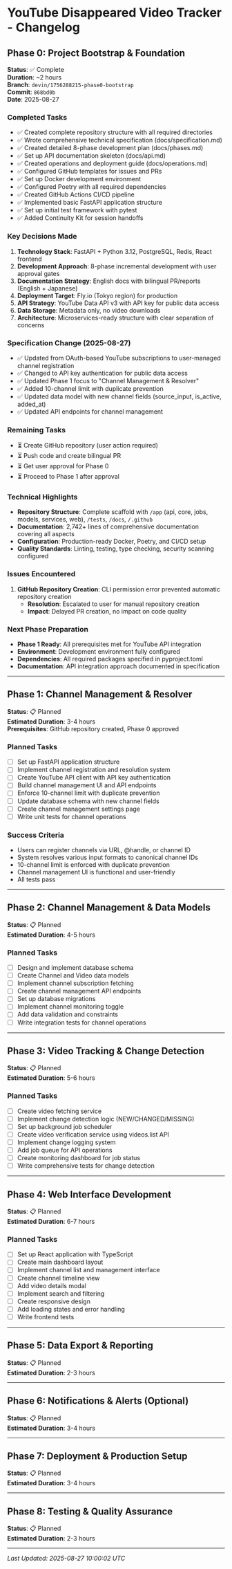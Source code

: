 # YouTube Disappeared Video Tracker - Changelog

## Phase 0: Project Bootstrap & Foundation
**Status**: ✅ Complete  
**Duration**: ~2 hours  
**Branch**: `devin/1756288215-phase0-bootstrap`  
**Commit**: `868bd0b`  
**Date**: 2025-08-27

### Completed Tasks
- ✅ Created complete repository structure with all required directories
- ✅ Wrote comprehensive technical specification (docs/specification.md)
- ✅ Created detailed 8-phase development plan (docs/phases.md)
- ✅ Set up API documentation skeleton (docs/api.md)
- ✅ Created operations and deployment guide (docs/operations.md)
- ✅ Configured GitHub templates for issues and PRs
- ✅ Set up Docker development environment
- ✅ Configured Poetry with all required dependencies
- ✅ Created GitHub Actions CI/CD pipeline
- ✅ Implemented basic FastAPI application structure
- ✅ Set up initial test framework with pytest
- ✅ Added Continuity Kit for session handoffs

### Key Decisions Made
1. **Technology Stack**: FastAPI + Python 3.12, PostgreSQL, Redis, React frontend
2. **Development Approach**: 8-phase incremental development with user approval gates
3. **Documentation Strategy**: English docs with bilingual PR/reports (English + Japanese)
4. **Deployment Target**: Fly.io (Tokyo region) for production
5. **API Strategy**: YouTube Data API v3 with API key for public data access
6. **Data Storage**: Metadata only, no video downloads
7. **Architecture**: Microservices-ready structure with clear separation of concerns

### Specification Change (2025-08-27)
- ✅ Updated from OAuth-based YouTube subscriptions to user-managed channel registration
- ✅ Changed to API key authentication for public data access
- ✅ Updated Phase 1 focus to "Channel Management & Resolver"
- ✅ Added 10-channel limit with duplicate prevention
- ✅ Updated data model with new channel fields (source_input, is_active, added_at)
- ✅ Updated API endpoints for channel management

### Remaining Tasks
- ⏳ Create GitHub repository (user action required)
- ⏳ Push code and create bilingual PR
- ⏳ Get user approval for Phase 0
- ⏳ Proceed to Phase 1 after approval

### Technical Highlights
- **Repository Structure**: Complete scaffold with `/app` (api, core, jobs, models, services, web), `/tests`, `/docs`, `/.github`
- **Documentation**: 2,742+ lines of comprehensive documentation covering all aspects
- **Configuration**: Production-ready Docker, Poetry, and CI/CD setup
- **Quality Standards**: Linting, testing, type checking, security scanning configured

### Issues Encountered
1. **GitHub Repository Creation**: CLI permission error prevented automatic repository creation
   - **Resolution**: Escalated to user for manual repository creation
   - **Impact**: Delayed PR creation, no impact on code quality

### Next Phase Preparation
- **Phase 1 Ready**: All prerequisites met for YouTube API integration
- **Environment**: Development environment fully configured
- **Dependencies**: All required packages specified in pyproject.toml
- **Documentation**: API integration approach documented in specification

---

## Phase 1: Channel Management & Resolver
**Status**: 📋 Planned  
**Estimated Duration**: 3-4 hours  
**Prerequisites**: GitHub repository created, Phase 0 approved

### Planned Tasks
- [ ] Set up FastAPI application structure
- [ ] Implement channel registration and resolution system
- [ ] Create YouTube API client with API key authentication
- [ ] Build channel management UI and API endpoints
- [ ] Enforce 10-channel limit with duplicate prevention
- [ ] Update database schema with new channel fields
- [ ] Create channel management settings page
- [ ] Write unit tests for channel operations

### Success Criteria
- Users can register channels via URL, @handle, or channel ID
- System resolves various input formats to canonical channel IDs
- 10-channel limit is enforced with duplicate prevention
- Channel management UI is functional and user-friendly
- All tests pass

---

## Phase 2: Channel Management & Data Models
**Status**: 📋 Planned  
**Estimated Duration**: 4-5 hours

### Planned Tasks
- [ ] Design and implement database schema
- [ ] Create Channel and Video data models
- [ ] Implement channel subscription fetching
- [ ] Create channel management API endpoints
- [ ] Set up database migrations
- [ ] Implement channel monitoring toggle
- [ ] Add data validation and constraints
- [ ] Write integration tests for channel operations

---

## Phase 3: Video Tracking & Change Detection
**Status**: 📋 Planned  
**Estimated Duration**: 5-6 hours

### Planned Tasks
- [ ] Create video fetching service
- [ ] Implement change detection logic (NEW/CHANGED/MISSING)
- [ ] Set up background job scheduler
- [ ] Create video verification service using videos.list API
- [ ] Implement change logging system
- [ ] Add job queue for API operations
- [ ] Create monitoring dashboard for job status
- [ ] Write comprehensive tests for change detection

---

## Phase 4: Web Interface Development
**Status**: 📋 Planned  
**Estimated Duration**: 6-7 hours

### Planned Tasks
- [ ] Set up React application with TypeScript
- [ ] Create main dashboard layout
- [ ] Implement channel list and management interface
- [ ] Create channel timeline view
- [ ] Add video details modal
- [ ] Implement search and filtering
- [ ] Create responsive design
- [ ] Add loading states and error handling
- [ ] Write frontend tests

---

## Phase 5: Data Export & Reporting
**Status**: 📋 Planned  
**Estimated Duration**: 2-3 hours

---

## Phase 6: Notifications & Alerts (Optional)
**Status**: 📋 Planned  
**Estimated Duration**: 3-4 hours

---

## Phase 7: Deployment & Production Setup
**Status**: 📋 Planned  
**Estimated Duration**: 3-4 hours

---

## Phase 8: Testing & Quality Assurance
**Status**: 📋 Planned  
**Estimated Duration**: 2-3 hours

---

*Last Updated: 2025-08-27 10:00:02 UTC*
